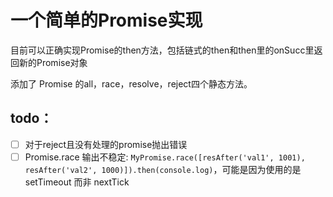 # 一个简单的Promise实现

目前可以正确实现Promise的then方法，包括链式的then和then里的onSucc里返回新的Promise对象

添加了 Promise 的all，race，resolve，reject四个静态方法。

## todo：
- [ ] 对于reject且没有处理的promise抛出错误
- [ ] Promise.race 输出不稳定: `MyPromise.race([resAfter('val1', 1001), resAfter('val2', 1000)]).then(console.log)`，可能是因为使用的是 setTimeout 而非 nextTick